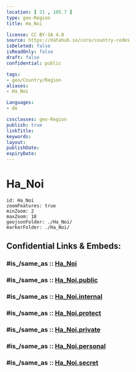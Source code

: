```yaml
---
location: [ 21 , 105.7 ] 
type: geo-Region
title: Ha_Noi

license: CC BY-SA 4.0
source: https://datahub.io/core/country-codes
isDeleted: false
isReadOnly: false
draft: false
confidential: public

tags:
- geo/Country/Region
aliases:
- Ha_Noi

Languages:
- de

cssclasses: geo-Region
publish: true
linkTitle: 
keywords: 
layout: 
publishDate: 
expiryDate: 
---
```


# Ha_Noi

```leaflet
id: Ha_Noi
zoomFeatures: true 
minZoom: 2 
maxZoom: 18
geojsonFolder: ./Ha_Noi/
markerFolder: ./Ha_Noi/
```


## Confidential Links & Embeds: 

### #is_/same_as :: [Ha_Noi](/_Standards/Earth/Continent/Asia/Asia~South~East/Vietnam/Provinces~Vietnam/Ha_Noi.md) 

### #is_/same_as :: [Ha_Noi.public](/_public/Earth/Continent/Asia/Asia~South~East/Vietnam/Provinces~Vietnam/Ha_Noi.public.md) 

### #is_/same_as :: [Ha_Noi.internal](/_internal/Earth/Continent/Asia/Asia~South~East/Vietnam/Provinces~Vietnam/Ha_Noi.internal.md) 

### #is_/same_as :: [Ha_Noi.protect](/_protect/Earth/Continent/Asia/Asia~South~East/Vietnam/Provinces~Vietnam/Ha_Noi.protect.md) 

### #is_/same_as :: [Ha_Noi.private](/_private/Earth/Continent/Asia/Asia~South~East/Vietnam/Provinces~Vietnam/Ha_Noi.private.md) 

### #is_/same_as :: [Ha_Noi.personal](/_personal/Earth/Continent/Asia/Asia~South~East/Vietnam/Provinces~Vietnam/Ha_Noi.personal.md) 

### #is_/same_as :: [Ha_Noi.secret](/_secret/Earth/Continent/Asia/Asia~South~East/Vietnam/Provinces~Vietnam/Ha_Noi.secret.md)

